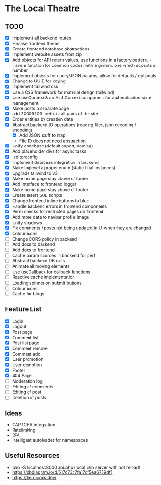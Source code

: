 # The Local Theatre

## TODO

- [x] Implement all backend routes
- [x] Finalise frontend theme
- [x] Create frontend database abstractions
- [x] Implement website assets from zip
- [x] Add objects for API return values, use functions in a factory pattern. - Have a function for common codes, with a
  generic one which accepts a number
- [x] Implement objects for query/JSON params, allow for defaults / optionals
- [x] Change to UUID for keying
- [x] Implement tailwind css
- [x] Use a CSS framework for material design (tailwind)
- [x] Use useContext & an AuthContext component for authentication state management
- [x] Make posts a separate page
- [x] add 20006203 prefix to all parts of the site
- [x] Order entities by creation date
- [x] Abstract backend IO operations (reading files, json decoding / encoding)
  - [x] Add JSON stuff to map
  - File IO does not need abstraction
- [x] Unify codebase (default export, naming)
- [x] Add placeholder divs for async tasks
- [x] .editorconfig
- [x] Implement database integration in backend
- [x] Make loglevel a proper enum (static final instances)
- [x] Upgrade tailwind to v3
- [x] Make home page stay above of footer
- [x] Add interface to frontend logger
- [x] Make home page stay above of footer
- [x] Create insert SQL scripts
- [x] Change frontend inline buttons to blue
- [x] Handle backend errors in frontend components
- [x] Perm checks for restricted pages on frontend
- [x] Add more data to navbar profile image
- [x] Unify shadows
- [x] Fix comments / posts not being updated in UI when they are changed 
- [x] Colour icons
- [ ] Change CORS policy in backend
- [ ] Add docs to backend
- [ ] Add docs to frontend
- [ ] Cache param sources in backend for perf
- [ ] Abstract backend DB calls
- [ ] Animate all moving elements
- [ ] Use useCallback for callback functions
- [ ] Reactive cache implementation
- [ ] Loading spinner on submit buttons
- [ ] Colour icons
- [ ] Cache for blogs

## Feature List 
- [x] Login
- [x] Logout
- [x] Post page
- [x] Comment list
- [x] Post list page
- [x] Comment remove
- [x] Comment add
- [x] User promotion
- [x] User demotion
- [x] Footer
- [x] 404 Page
- [ ] Moderation log
- [ ] Editing of comments
- [ ] Editing of post
- [ ] Deletion of posts 

## Ideas

- CAPTCHA integration
- Ratelimiting
- 2FA
- Intelligent autoloader for namespaces

## Useful Resources

- php -S localhost:8000 api.php (local php server with hot reload)
- https://dbdiagram.io/d/617c73c7fa17df5ea6759df1
- https://heroicons.dev/

